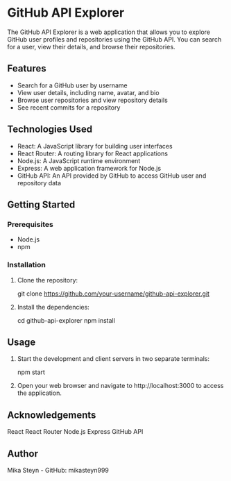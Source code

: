 # GitHub API Explorer

The GitHub API Explorer is a web application that allows you to explore GitHub user profiles and repositories using the GitHub API. You can search for a user, view their details, and browse their repositories.

## Features

- Search for a GitHub user by username
- View user details, including name, avatar, and bio
- Browse user repositories and view repository details
- See recent commits for a repository

## Technologies Used

- React: A JavaScript library for building user interfaces
- React Router: A routing library for React applications
- Node.js: A JavaScript runtime environment
- Express: A web application framework for Node.js
- GitHub API: An API provided by GitHub to access GitHub user and repository data

## Getting Started

### Prerequisites

- Node.js 
- npm 

### Installation

1. Clone the repository:

   git clone https://github.com/your-username/github-api-explorer.git

2. Install the dependencies:

    cd github-api-explorer
    npm install

## Usage

1. Start the development and client servers in two separate terminals:

    npm start

2. Open your web browser and navigate to http://localhost:3000 to access the application.

## Acknowledgements

React
React Router
Node.js
Express
GitHub API

## Author

Mika Steyn - GitHub: mikasteyn999